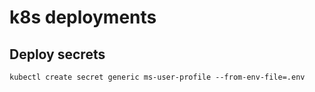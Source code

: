 # k8s deployments

## Deploy secrets
```shell
kubectl create secret generic ms-user-profile --from-env-file=.env
```